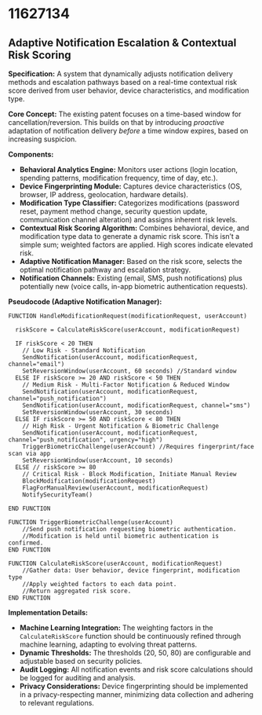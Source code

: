 # 11627134

## Adaptive Notification Escalation & Contextual Risk Scoring

**Specification:** A system that dynamically adjusts notification delivery methods and escalation pathways based on a real-time contextual risk score derived from user behavior, device characteristics, and modification type.

**Core Concept:** The existing patent focuses on a time-based window for cancellation/reversion. This builds on that by introducing *proactive* adaptation of notification delivery *before* a time window expires, based on increasing suspicion.

**Components:**

*   **Behavioral Analytics Engine:** Monitors user actions (login location, spending patterns, modification frequency, time of day, etc.).
*   **Device Fingerprinting Module:** Captures device characteristics (OS, browser, IP address, geolocation, hardware details).
*   **Modification Type Classifier:** Categorizes modifications (password reset, payment method change, security question update, communication channel alteration) and assigns inherent risk levels.
*   **Contextual Risk Scoring Algorithm:** Combines behavioral, device, and modification type data to generate a dynamic risk score. This isn’t a simple sum; weighted factors are applied.  High scores indicate elevated risk.
*   **Adaptive Notification Manager:**  Based on the risk score, selects the optimal notification pathway and escalation strategy.
*   **Notification Channels:** Existing (email, SMS, push notifications) plus potentially new (voice calls, in-app biometric authentication requests).

**Pseudocode (Adaptive Notification Manager):**

```
FUNCTION HandleModificationRequest(modificationRequest, userAccount)

  riskScore = CalculateRiskScore(userAccount, modificationRequest)

  IF riskScore < 20 THEN
    // Low Risk - Standard Notification
    SendNotification(userAccount, modificationRequest, channel="email")
    SetReversionWindow(userAccount, 60 seconds) //Standard window
  ELSE IF riskScore >= 20 AND riskScore < 50 THEN
    // Medium Risk - Multi-Factor Notification & Reduced Window
    SendNotification(userAccount, modificationRequest, channel="push_notification")
    SendNotification(userAccount, modificationRequest, channel="sms")
    SetReversionWindow(userAccount, 30 seconds)
  ELSE IF riskScore >= 50 AND riskScore < 80 THEN
    // High Risk - Urgent Notification & Biometric Challenge
    SendNotification(userAccount, modificationRequest, channel="push_notification", urgency="high")
    TriggerBiometricChallenge(userAccount) //Requires fingerprint/face scan via app
    SetReversionWindow(userAccount, 10 seconds)
  ELSE // riskScore >= 80
    // Critical Risk - Block Modification, Initiate Manual Review
    BlockModification(modificationRequest)
    FlagForManualReview(userAccount, modificationRequest)
    NotifySecurityTeam()

END FUNCTION

FUNCTION TriggerBiometricChallenge(userAccount)
    //Send push notification requesting biometric authentication.
    //Modification is held until biometric authentication is confirmed.
END FUNCTION

FUNCTION CalculateRiskScore(userAccount, modificationRequest)
    //Gather data: User behavior, device fingerprint, modification type
    //Apply weighted factors to each data point.
    //Return aggregated risk score.
END FUNCTION
```

**Implementation Details:**

*   **Machine Learning Integration:**  The weighting factors in the `CalculateRiskScore` function should be continuously refined through machine learning, adapting to evolving threat patterns.
*   **Dynamic Thresholds:** The thresholds (20, 50, 80) are configurable and adjustable based on security policies.
*   **Audit Logging:**  All notification events and risk score calculations should be logged for auditing and analysis.
*   **Privacy Considerations:** Device fingerprinting should be implemented in a privacy-respecting manner, minimizing data collection and adhering to relevant regulations.